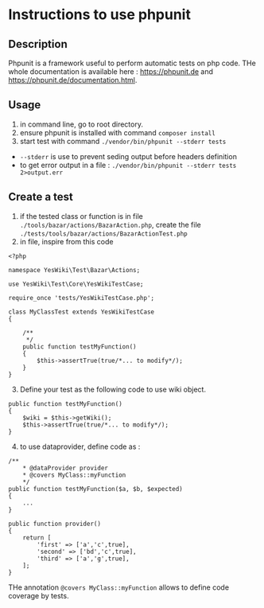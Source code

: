 # Instructions to use phpunit

## Description

Phpunit is a framework useful to perform automatic tests on php code.
THe whole documentation is available here : https://phpunit.de and https://phpunit.de/documentation.html.

## Usage

1. in command line, go to root directory.
2. ensure phpunit is installed with command `composer install`
3. start test with command `./vendor/bin/phpunit --stderr tests`
  - `--stderr` is use to prevent seding output before headers definition
  - to get error output in a file : `./vendor/bin/phpunit --stderr tests 2>output.err`

## Create a test

1. if the tested class or function is in file `./tools/bazar/actions/BazarAction.php`, create the file `./tests/tools/bazar/actions/BazarActionTest.php`
2. in file, inspire from this code
```
<?php

namespace YesWiki\Test\Bazar\Actions;

use YesWiki\Test\Core\YesWikiTestCase;

require_once 'tests/YesWikiTestCase.php';

class MyClassTest extends YesWikiTestCase
{
    
    /**
     */
    public function testMyFunction()
    {
        $this->assertTrue(true/*... to modify*/);
    }
}
```

3. Define your test as the following code to use wiki object.
```
public function testMyFunction()
{
    $wiki = $this->getWiki();
    $this->assertTrue(true/*... to modify*/);
}
```
4. to use dataprovider, define code as :
```
/**
    * @dataProvider provider
    * @covers MyClass::myFunction
    */
public function testMyFunction($a, $b, $expected)
{
    ...
}

public function provider()
{
    return [
        'first' => ['a','c',true],
        'second' => ['bd','c',true],
        'third' => ['a','g',true],
    ];
}
```

THe annotation `@covers MyClass::myFunction` allows to define code coverage by tests.